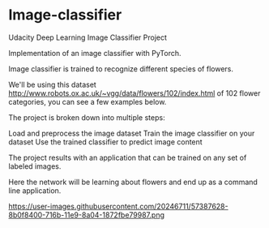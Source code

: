 # Image-classifier
Udacity Deep Learning Image Classifier Project

Implementation of an image classifier with PyTorch.

Image classifier is trained to recognize different species of flowers. 

We'll be using this dataset http://www.robots.ox.ac.uk/~vgg/data/flowers/102/index.html
of 102 flower categories, you can see a few examples below.

The project is broken down into multiple steps:

Load and preprocess the image dataset
Train the image classifier on your dataset
Use the trained classifier to predict image content

The project results with an application that can be trained on any set of labeled images. 

Here the network will be learning about flowers and end up as a command line application. 

https://user-images.githubusercontent.com/20246711/57387628-8b0f8400-716b-11e9-8a04-1872fbe79987.png
